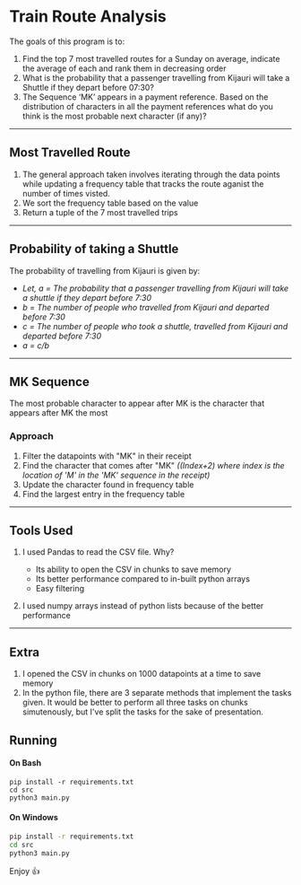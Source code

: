 # Train Route Analysis

The goals of this program is to:

1.  Find the top 7 most travelled routes for a Sunday on average, indicate the average of each and rank them in decreasing order
2.  What is the probability that a passenger travelling from Kijauri will take a Shuttle if they depart before 07:30?
3.  The Sequence ‘MK’ appears in a payment reference. Based on the distribution of characters in all the payment references what do you think is the most probable next character (if any)?

---

## Most Travelled Route

1. The general approach taken involves iterating through the data points while updating a frequency table that tracks the route aganist the number of times visted.
2. We sort the frequency table based on the value
3. Return a tuple of the 7 most travelled trips

---

## Probability of taking a Shuttle

The probability of travelling from Kijauri is given by:

- _Let, a = The probability that a passenger travelling from Kijauri will take a shuttle if they depart before 7:30_
- _b = The number of people who travelled from Kijauri and departed before 7:30_
- _c = The number of people who took a shuttle, travelled from Kijauri and departed before 7:30_
- _a = c/b_

---

## MK Sequence

The most probable character to appear after MK is the character that appears after MK the most

### Approach

1. Filter the datapoints with "MK" in their receipt
2. Find the character that comes after "MK" _((Index+2) where index is the location of 'M' in the 'MK' sequence in the receipt)_
3. Update the character found in frequency table
4. Find the largest entry in the frequency table

---

## Tools Used

1. I used Pandas to read the CSV file. Why?

   - Its ability to open the CSV in chunks to save memory
   - Its better performance compared to in-built python arrays
   - Easy filtering

2. I used numpy arrays instead of python lists because of the better performance

---

## Extra

1. I opened the CSV in chunks on 1000 datapoints at a time to save memory
2. In the python file, there are 3 separate methods that implement the tasks given. It would be better to perform all three tasks on chunks simutenously, but I've split the tasks for the sake of presentation.

## Running

#### On Bash

```console
pip install -r requirements.txt
cd src
python3 main.py
```

#### On Windows

```sh
pip install -r requirements.txt
cd src
python3 main.py
```

Enjoy 👍
